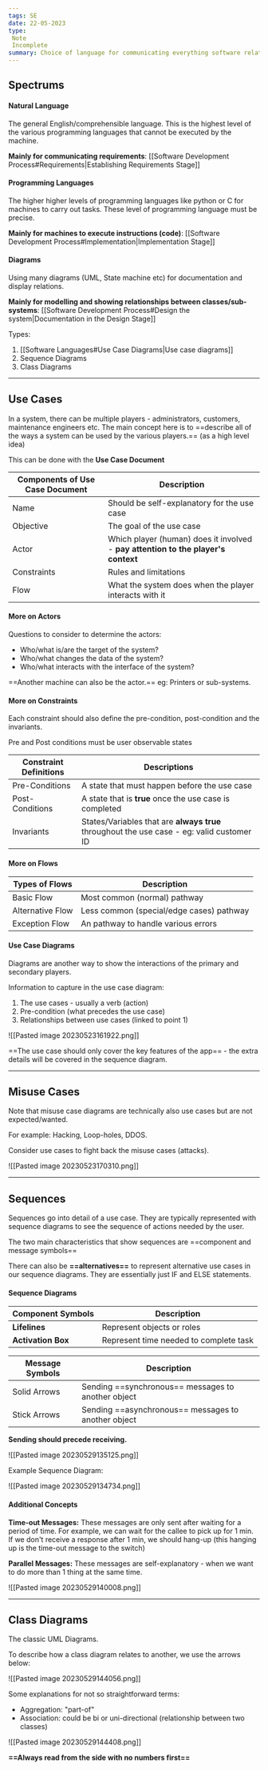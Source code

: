 ```yaml
---
tags: SE
date: 22-05-2023
type: 
 Note
 Incomplete
summary: Choice of language for communicating everything software related.
---
```


## Spectrums

#### Natural Language

The general English/comprehensible language. This is the highest level of the various programming languages that cannot be executed by the machine. 

**Mainly for communicating requirements**: [[Software Development Process#Requirements|Establishing Requirements Stage]]

#### Programming Languages

The higher higher levels of programming languages like python or C for machines to carry out tasks. These level of programming language must be precise.

**Mainly for machines to execute instructions (code)**: [[Software Development Process#Implementation|Implementation Stage]]


#### Diagrams

Using many diagrams (UML, State machine etc) for documentation and display relations.

**Mainly for modelling and showing relationships between classes/sub-systems**: [[Software Development Process#Design the system|Documentation in the Design Stage]]

Types:
1. [[Software Languages#Use Case Diagrams|Use case diagrams]]
2. Sequence Diagrams
3. Class Diagrams



---

## Use Cases

In a system, there can be multiple players - administrators, customers, maintenance engineers etc. The main concept here is to ==describe all of the ways a system can be used by the various players.== (as a high level idea)

This can be done with the **Use Case Document**

| Components of Use Case Document | Description                                 |
| ------------------------------- | ------------------------------------------- |
| Name                            | Should be self-explanatory for the use case |
| Objective                       | The goal of the use case                    |
| Actor                           | Which player (human) does it involved - **pay attention to the player's context**              |
| Constraints                     | Rules and limitations                       |
| Flow                                | What the system does when the player interacts with it                                             |

#### More on Actors

Questions to consider to determine the actors:
- Who/what is/are the target of the system?
- Who/what changes the data of the system?
- Who/what interacts with the interface of the system?

==Another machine can also be the actor.== eg: Printers or sub-systems.

#### More on Constraints

Each constraint should also define the pre-condition, post-condition and the invariants. 

Pre and Post conditions must be user observable states

| Constraint Definitions | Descriptions                                                |
| ---------------------- | ----------------------------------------------------------- |
| Pre-Conditions         | A state that must happen before the use case   |
| Post-Conditions        | A state that is **true** once the use case is completed |
| Invariants                       | States/Variables that are **always true** throughout the use case - eg: valid customer ID                                                          |

#### More on Flows

| Types of Flows   | Description                         |
| ---------------- | ----------------------------------- |
| Basic Flow       | Most common (normal) pathway        |
| Alternative Flow | Less common (special/edge cases) pathway |
| Exception Flow                 |     An pathway to handle various errors                                 |


#### Use Case Diagrams

Diagrams are another way to show the interactions of the primary and secondary players.

Information to capture in the use case diagram:
1. The use cases - usually a verb (action)
2. Pre-condition (what precedes the use case)
3. Relationships between use cases (linked to point 1)

![[Pasted image 20230523161922.png]]

==The use case should only cover the key features of the app== - the extra details will be covered in the sequence diagram. 

---

## Misuse Cases

Note that misuse case diagrams are technically also use cases but are not expected/wanted.

For example: Hacking, Loop-holes, DDOS.

Consider use cases to fight back the misuse cases (attacks).

![[Pasted image 20230523170310.png]]

---

## Sequences

Sequences go into detail of a use case. They are typically represented with sequence diagrams to see the sequence of actions needed by the user.

The two main characteristics that show sequences are ==component and message symbols==

There can also be **==alternatives==** to represent alternative use cases in our sequence diagrams. They are essentially just IF and ELSE statements.

#### Sequence Diagrams

| Component Symbols       | Description                    |
| ------------- | -------------------------- |
| **Lifelines** | Represent objects or roles |
|     **Activation Box**          |        Represent time needed to complete task                    |


| Message Symbols | Description                                     |
| --------------- | ----------------------------------------------- |
| Solid Arrows    | Sending ==synchronous== messages to another object |
| Stick Arrows                 | Sending ==asynchronous== messages to another object                                                 |

**Sending should precede receiving.**

![[Pasted image 20230529135125.png]]

Example Sequence Diagram:

![[Pasted image 20230529134734.png]]


#### Additional Concepts

**Time-out Messages:** 
These messages are only sent after waiting for a period of time. For example, we can wait for the callee to pick up for 1 min. If we don't receive a response after 1 min, we should hang-up (this hanging up is the time-out message to the switch)

**Parallel Messages:**
These messages are self-explanatory - when we want to do more than 1 thing at the same time.

![[Pasted image 20230529140008.png]]

---

## Class Diagrams

The classic UML Diagrams.

To describe how a class diagram relates to another, we use the arrows below:

![[Pasted image 20230529144056.png]]


Some explanations for not so straightforward terms:

- Aggregation: "part-of"
- Association: could be bi or uni-directional (relationship between two classes)

![[Pasted image 20230529144408.png]]

**==Always read from the side with no numbers first==**

